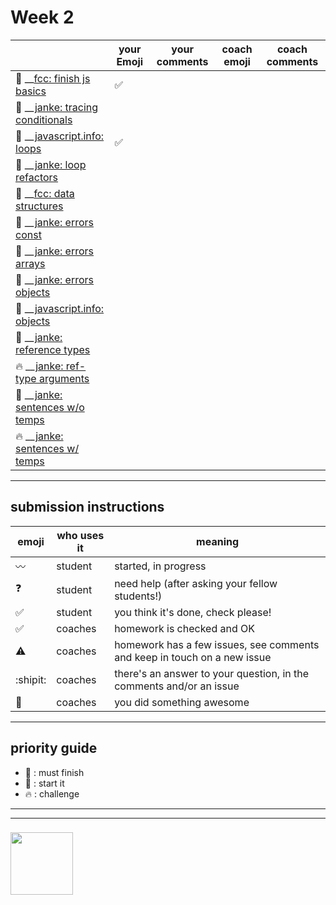 # Week 2

|  | your Emoji | your comments | coach emoji | coach comments |
| --- | --- | --- | --- | --- |
| :seedling: __[fcc: finish js basics](./fcc-basic-js-pt-2.md) | :white_check_mark:| | | |
| :dash: __[janke: tracing conditionals](./jl-tracing-conditionals.md) | | | | |
| :seedling: __[javascript.info: loops](./jsinfo-loops.md) |:white_check_mark: | | | |
| :dash: __[janke: loop refactors](./jl-loop-refactors.md) | | | | |
| :seedling: __[fcc: data structures](./fcc-data-structures.md) | | | | |
| :seedling: __[janke: errors const](./jl-errors-const.md) | | | | |
| :seedling: __[janke: errors arrays](./jl-errors-arrays.md) | | | | |
| :seedling: __[janke: errors objects](./jl-errors-objects.md) | | | | |
| :seedling: __[javascript.info: objects](./jsinfo-objects.md) | | | | |
| :dash: __[janke: reference types](./jl-reference-types.md) | | | | |
| :fire: __[janke: ref-type arguments](./jl-functions-ref-type-args.md) | | | | |
| :dash: __[janke: sentences w/o temps](./jl-variables-sentences-1.md) | | | | |
| :fire: __[janke: sentences w/ temps](./jl-variables-sentences-2.md) | | | | |



---


## submission instructions

| emoji | who uses it | meaning |
| --- | --- | --- |
|  :wavy_dash: | student | started, in progress  | 
| :question: | student | need help (after asking your fellow students!) | 
| :white_check_mark: | student | you think it's done, check please! | 
| :white_check_mark: | coaches | homework is checked and OK |
| :warning: | coaches | homework has a few issues, see comments and keep in touch on a new issue |
| :shipit: | coaches | there's an answer to your question, in the comments and/or an issue  | 
| :star2: | coaches | you did something awesome |

---

## priority guide

* :seedling: : must finish
* :dash: : start it
* :fire: : challenge

___
___
### <a href="https://hackyourfuture.be" target="_blank"><img src="https://pbs.twimg.com/profile_images/984474625009741824/Bs_qKx6-_400x400.jpg" width="100" height="100"></img></a>
